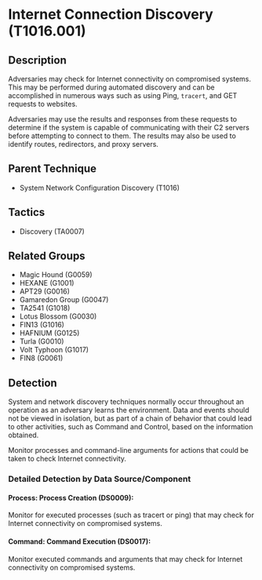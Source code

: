 # Internet Connection Discovery (T1016.001)

## Description
Adversaries may check for Internet connectivity on compromised systems. This may be performed during automated discovery and can be accomplished in numerous ways such as using Ping, ```tracert```, and GET requests to websites.

Adversaries may use the results and responses from these requests to determine if the system is capable of communicating with their C2 servers before attempting to connect to them. The results may also be used to identify routes, redirectors, and proxy servers.

## Parent Technique
- System Network Configuration Discovery (T1016)

## Tactics
- Discovery (TA0007)

## Related Groups
- Magic Hound (G0059)
- HEXANE (G1001)
- APT29 (G0016)
- Gamaredon Group (G0047)
- TA2541 (G1018)
- Lotus Blossom (G0030)
- FIN13 (G1016)
- HAFNIUM (G0125)
- Turla (G0010)
- Volt Typhoon (G1017)
- FIN8 (G0061)

## Detection
System and network discovery techniques normally occur throughout an operation as an adversary learns the environment. Data and events should not be viewed in isolation, but as part of a chain of behavior that could lead to other activities, such as Command and Control, based on the information obtained.

Monitor processes and command-line arguments for actions that could be taken to check Internet connectivity.

### Detailed Detection by Data Source/Component
#### Process: Process Creation (DS0009): 
Monitor for executed processes (such as tracert or ping) that may check for Internet connectivity on compromised systems.

#### Command: Command Execution (DS0017): 
Monitor executed commands and arguments that may check for Internet connectivity on compromised systems.

